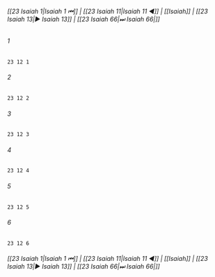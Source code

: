 
###### [[23 Isaiah 1|Isaiah 1 ⏮]] | [[23 Isaiah 11|Isaiah 11 ◀]] | [[Isaiah]] | [[23 Isaiah 13|▶ Isaiah 13]] | [[23 Isaiah 66|⏭ Isaiah 66|]]

###### 1
``` verse
23 12 1 
```
###### 2
``` verse
23 12 2 
```
###### 3
``` verse
23 12 3 
```
###### 4
``` verse
23 12 4 
```
###### 5
``` verse
23 12 5 
```
###### 6
``` verse
23 12 6 
```

###### [[23 Isaiah 1|Isaiah 1 ⏮]] | [[23 Isaiah 11|Isaiah 11 ◀]] | [[Isaiah]] | [[23 Isaiah 13|▶ Isaiah 13]] | [[23 Isaiah 66|⏭ Isaiah 66|]]

